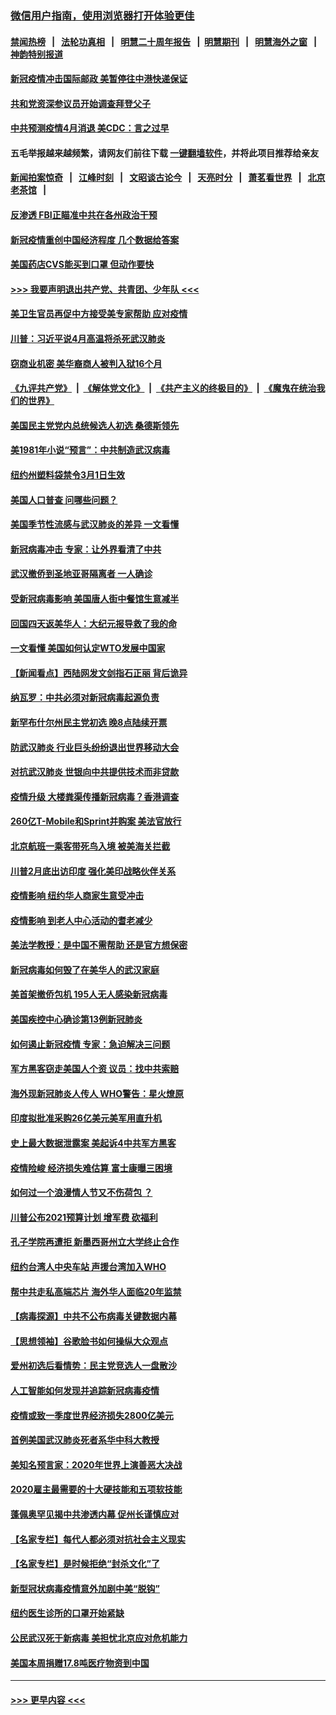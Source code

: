 ### [微信用户指南，使用浏览器打开体验更佳](https://github.com/gfw-breaker/banned-news1/blob/master/indexes/wechat-guide.md?t=0)
#### [禁闻热榜](热点新闻.md?t=0)  &nbsp;&nbsp;|&nbsp;&nbsp; [法轮功真相](https://github.com/gfw-breaker/truth/blob/master/README.md?t=0) &nbsp;&nbsp;|&nbsp;&nbsp; [明慧二十周年报告](https://github.com/gfw-breaker/mh-reports/blob/master/README.md?t=0) &nbsp;&nbsp;|&nbsp;&nbsp;[明慧期刊](https://github.com/gfw-breaker/mh-qikan) &nbsp;&nbsp;|&nbsp;&nbsp; [明慧海外之窗](https://github.com/gfw-breaker/mh-news/blob/master/README.md?t=0) &nbsp;&nbsp;|&nbsp;&nbsp; [神韵特别报道](https://github.com/gfw-breaker/mh-news/blob/master/shenyun.md?t=0)
#### [新冠疫情冲击国际邮政 美暂停往中港快递保证](../pages/nsc412/n11864207.md?t=02130602) 
#### [共和党资深参议员开始调查拜登父子](../pages/nsc412/n11863984.md?t=02130602) 
#### [中共预测疫情4月消退 美CDC：言之过早](../pages/nsc412/n11864310.md?t=02130602) 
#### 五毛举报越来越频繁，请网友们前往下载 [一键翻墙软件](https://github.com/gfw-breaker/ssr-accounts)，并将此项目推荐给亲友
#### [新闻拍案惊奇](https://github.com/gfw-breaker/banned-news1/blob/master/pages/link4.md) &nbsp;&nbsp;|&nbsp;&nbsp; [江峰时刻](https://github.com/gfw-breaker/banned-news1/blob/master/pages/link4.md) &nbsp;&nbsp;|&nbsp;&nbsp; [文昭谈古论今](https://github.com/gfw-breaker/banned-news1/blob/master/pages/link4.md) &nbsp;&nbsp;|&nbsp;&nbsp; [天亮时分](https://github.com/gfw-breaker/banned-news1/blob/master/pages/link4.md) &nbsp;&nbsp;|&nbsp;&nbsp; [萧茗看世界](https://github.com/gfw-breaker/banned-news1/blob/master/pages/link4.md) &nbsp;&nbsp;|&nbsp;&nbsp; [北京老茶馆](https://github.com/gfw-breaker/banned-news1/blob/master/pages/link4.md) &nbsp;&nbsp;|&nbsp;&nbsp; 
#### [反渗透 FBI正瞄准中共在各州政治干预](../pages/nsc412/n11864300.md?t=02130602) 
#### [新冠疫情重创中国经济程度 几个数据给答案](../pages/nsc412/n11864203.md?t=02130602) 
#### [美国药店CVS能买到口罩 但动作要快](../pages/nsc412/n11862438.md?t=02130602) 
#### [>>> 我要声明退出共产党、共青团、少年队 <<<](https://github.com/begood0513/goodnews/blob/master/quit/letter.md) 
#### [美卫生官员再促中方接受美专家帮助 应对疫情](../pages/nsc412/n11864043.md?t=02130602) 
#### [川普：习近平说4月高温将杀死武汉肺炎](../pages/nsc412/n11860814.md?t=02130602) 
#### [窃商业机密 美华裔商人被判入狱16个月](../pages/nsc412/n11863911.md?t=02130602) 
#### [《九评共产党》](https://github.com/begood0513/9ping.md/blob/master/README.md) &nbsp;|&nbsp; [《解体党文化》](../../../../jtdwh.md/blob/master/README.md)  &nbsp;|&nbsp; [《共产主义的终极目的》](../../../../gczydzjmd.md/blob/master/README.md) &nbsp;|&nbsp; [《魔鬼在统治我们的世界》](../../../../mgztzwmdsj.md/blob/master/README.md) 
#### [美国民主党党内总统候选人初选 桑德斯领先](../pages/nsc412/n11863475.md?t=02130602) 
#### [美1981年小说“预言”：中共制造武汉病毒](../pages/nsc412/n11863306.md?t=02130602) 
#### [纽约州塑料袋禁令3月1日生效](../pages/nsc412/n11862832.md?t=02130602) 
#### [美国人口普查  问哪些问题？](../pages/nsc412/n11862808.md?t=02130602) 
#### [美国季节性流感与武汉肺炎的差异 一文看懂](../pages/nsc412/n11862428.md?t=02130602) 
#### [新冠病毒冲击 专家：让外界看清了中共](../pages/nsc412/n11862280.md?t=02130602) 
#### [武汉撤侨到圣地亚哥隔离者 一人确诊](../pages/nsc412/n11862460.md?t=02130602) 
#### [受新冠病毒影响 美国唐人街中餐馆生意减半](../pages/nsc412/n11861940.md?t=02130602) 
#### [回国四天返美华人：大纪元报导救了我的命](../pages/nsc412/n11862181.md?t=02130602) 
#### [一文看懂 美国如何认定WTO发展中国家](../pages/nsc412/n11862051.md?t=02130602) 
#### [【新闻看点】西陆网发文剑指石正丽 背后诡异](../pages/nsc412/n11861792.md?t=02130602) 
#### [纳瓦罗：中共必须对新冠病毒起源负责](../pages/nsc412/n11861810.md?t=02130602) 
#### [新罕布什尔州民主党初选 晚8点陆续开票](../pages/nsc412/n11861872.md?t=02130602) 
#### [防武汉肺炎 行业巨头纷纷退出世界移动大会](../pages/nsc412/n11861795.md?t=02130602) 
#### [对抗武汉肺炎 世银向中共提供技术而非贷款](../pages/nsc412/n11861652.md?t=02130602) 
#### [疫情升级 大楼粪渠传播新冠病毒？香港调查](../pages/nsc412/n11861556.md?t=02130602) 
#### [260亿T-Mobile和Sprint并购案 美法官放行](../pages/nsc412/n11861511.md?t=02130602) 
#### [北京航班一乘客带死鸟入境 被美海关拦截](../pages/nsc412/n11861317.md?t=02130602) 
#### [川普2月底出访印度 强化美印战略伙伴关系](../pages/nsc412/n11860557.md?t=02130602) 
#### [疫情影响  纽约华人商家生意受冲击](../pages/nsc412/n11860284.md?t=02130602) 
#### [疫情影响  到老人中心活动的耆老减少](../pages/nsc412/n11860199.md?t=02130602) 
#### [美法学教授：是中国不需帮助 还是官方想保密](../pages/nsc412/n11859492.md?t=02130602) 
#### [新冠病毒如何毁了在美华人的武汉家庭](../pages/nsc412/n11859524.md?t=02130602) 
#### [美首架撤侨包机 195人无人感染新冠病毒](../pages/nsc412/n11859908.md?t=02130602) 
#### [美国疾控中心确诊第13例新冠肺炎](../pages/nsc412/n11859966.md?t=02130602) 
#### [如何遏止新冠疫情 专家：急迫解决三问题](../pages/nsc412/n11859685.md?t=02130602) 
#### [军方黑客窃走美国人个资 议员：找中共索赔](../pages/nsc412/n11859371.md?t=02130602) 
#### [海外现新冠肺炎人传人 WHO警告：星火燎原](../pages/nsc412/n11859252.md?t=02130602) 
#### [印度拟批准采购26亿美元美军用直升机](../pages/nsc412/n11859143.md?t=02130602) 
#### [史上最大数据泄露案 美起诉4中共军方黑客](../pages/nsc412/n11859115.md?t=02130602) 
#### [疫情险峻 经济损失难估算 富士康曝三困境](../pages/nsc412/n11859120.md?t=02130602) 
#### [如何过一个浪漫情人节又不伤荷包 ？](../pages/nsc412/n11858969.md?t=02130602) 
#### [川普公布2021预算计划 增军费 砍福利](../pages/nsc412/n11859012.md?t=02130602) 
#### [孔子学院再遭拒 新墨西哥州立大学终止合作](../pages/nsc412/n11858661.md?t=02130602) 
#### [纽约台湾人中央车站  声援台湾加入WHO](../pages/nsc412/n11857757.md?t=02130602) 
#### [帮中共走私高端芯片 海外华人面临20年监禁](../pages/nsc412/n11855016.md?t=02130602) 
#### [【病毒探源】中共不公布病毒关键数据内幕](../pages/nsc412/n11856584.md?t=02130602) 
#### [【思想领袖】谷歌脸书如何操纵大众观点](../pages/nsc412/n11680874.md?t=02130602) 
#### [爱州初选后看情势：民主党竞选人一盘散沙](../pages/nsc412/n11856557.md?t=02130602) 
#### [人工智能如何发现并追踪新冠病毒疫情](../pages/nsc412/n11856398.md?t=02130602) 
#### [疫情或致一季度世界经济损失2800亿美元](../pages/nsc412/n11855639.md?t=02130602) 
#### [首例美国武汉肺炎死者系华中科大教授](../pages/nsc412/n11855500.md?t=02130602) 
#### [美知名预言家：2020年世界上演善恶大决战](../pages/nsc412/n11855418.md?t=02130602) 
#### [2020雇主最需要的十大硬技能和五项软技能](../pages/nsc412/n11850953.md?t=02130602) 
#### [蓬佩奥罕见揭中共渗透内幕 促州长谨慎应对](../pages/nsc412/n11854685.md?t=02130602) 
#### [【名家专栏】每代人都必须对抗社会主义现实](../pages/nsc412/n11831412.md?t=02130602) 
#### [【名家专栏】是时候拒绝“封杀文化”了](../pages/nsc412/n11814093.md?t=02130602) 
#### [新型冠状病毒疫情意外加剧中美“脱钩”](../pages/nsc412/n11854475.md?t=02130602) 
#### [纽约医生诊所的口罩开始紧缺](../pages/nsc412/n11853364.md?t=02130602) 
#### [公民武汉死于新病毒 美担忧北京应对危机能力](../pages/nsc412/n11854331.md?t=02130602) 
#### [美国本周捐赠17.8吨医疗物资到中国](../pages/nsc412/n11854269.md?t=02130602) 

----
#### [ >>> 更早内容 <<< ](../indexes/nsc412-earlier.md)
